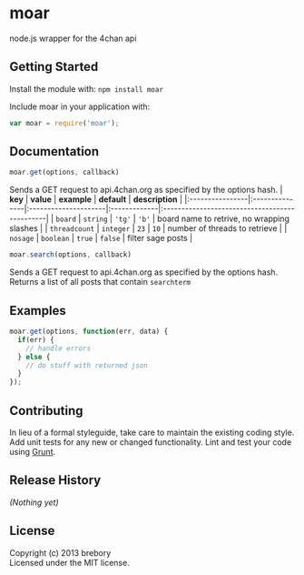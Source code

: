 # moar

node.js wrapper for the 4chan api

## Getting Started
Install the module with: `npm install moar`

Include moar in your application with:
```javascript
var moar = require('moar');
```

## Documentation
```javascript
moar.get(options, callback)
```
Sends a GET request to api.4chan.org as specified by the options hash. 
| **key**         | **value**      | **example**          | **default**  | **description**                               |
|:----------------|:---------------|:---------------------|:-------------|:----------------------------------------------|
| `board`         | `string`       | `'tg'`               | `'b'`        | board name to retrive, no wrapping slashes    | 
| `threadcount`   | `integer`      | `23`                 | `10`         | number of threads to retrieve                 |
| `nosage`        | `boolean`      | `true`               | `false`      | filter sage posts                             |

```javascript
moar.search(options, callback)
```
Sends a GET request to api.4chan.org as specified by the options hash. Returns a list of all posts that contain `searchterm`


## Examples
```javascript
moar.get(options, function(err, data) {
  if(err) {
    // handle errors
  } else {
    // do stuff with returned json
  }
});
```

## Contributing
In lieu of a formal styleguide, take care to maintain the existing coding style. Add unit tests for any new or changed functionality. Lint and test your code using [Grunt](http://gruntjs.com/).

## Release History
_(Nothing yet)_

## License
Copyright (c) 2013 brebory  
Licensed under the MIT license.
